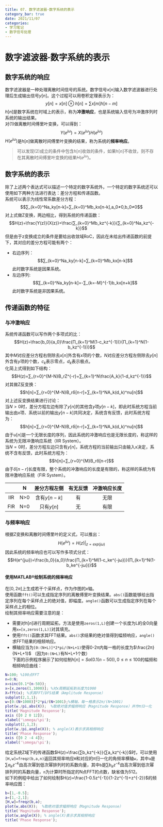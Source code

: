 ```yaml
---
title: 07. 数字滤波器·数字系统的表示
category_bar: true
date: 2021/11/07
categories: 
- 学习笔记
- 数字信号处理
---
```

# 数字滤波器·数字系统的表示
## 数字系统的响应
数字滤波器是一种处理离散时间信号的系统。数字信号$x[n]$输入数字滤波器进行处理后生成输出信号$y[n]$。这个过程可以用卷积定理表示为：  
$$y[n]=x[n]⊗h[n]=∑x[m]h[n-m] \tag{1}$$
$h[n]$是数字系统在时域上的表示，称为**冲激响应**，也是系统输入信号为冲激序列时系统的输出结果。  
对(1)做离散时间傅里叶变换，可以得到：  
$$Y(e^{jω})=X(e^{jω})H(e^{jω}) \tag{2}$$
$H(e^{jω})$是$h[n]$做离散时间傅里叶变换的结果，称为系统的**频率响应**。  
> 可以发现(2)成立的条件中包含$h[n]$收敛的条件，如果$h[n]$不收敛，则不存在其离散时间傅里叶变换的结果$H(e^{jω})$。  

## 数字系统的表示
除了上述两个表达式可以描述一个特定的数字系统外，一个特定的数字系统还可以使用如下两种方法进行表达：差分方程和传递函数。  
系统可以表示为线性常系数差分方程：    
$$∑_{k=0}^Na_ky[n-k]=∑_{k=0}^Mb_kx[n-k],a_0≠0,b_0≠0$$
对上式做Z变换，两边相比，得到系统的传递函数：  
$$H(z)=\frac{Y(z)}{X(z)}=\frac{∑_{k=0}^Mb_kz^{-k}}{∑_{k=0}^Na_kz^{-k}}$$
但是由于z变换成立的条件是要给出收敛域RoC，因此在未给出传递函数的前提下，其对应的差分方程可能有两个：
- 右边序列：
  $$∑_{k=0}^Na_ky[n-k]=∑_{k=0}^Mb_kx[n-k]$$
  此时数字系统是因果系统。  
- 左边序列:
  $$∑_{k=0}^Na_ky[n-k]=-∑_{k=-M}^{-1}b_kx[n+k]$$
  此时数字系统是非因果系统。  

## 传递函数的特征
### 与冲激响应
系统传递函数可以写作两个多项式的比：  
$$H(z)=\frac{b_0}{a_0}\frac{Π_{k=1}^M(1-c_kz^{-1})}{Π_{k=1}^N(1-b_kz^{-1})}$$
其中$M$对应差分方程右侧除去$x[n]$外含有$x$项的个数，$N$对应差分方程左侧除去$y[n]$外含有$y$项的个数，$c_k$表示零点，$d_k$表示极点。  
化简上式得到如下结构：  
$$H(z)=∑_{r=0}^{M-N}B_rZ^{-r}+∑_{k=1}^N\frac{A_k}{1-d_kz^{-1}}$$
对其做Z反变换：  
$$h[n]=∑_{r=0}^{M-N}B_rδ[n-r]+∑_{k=1}^NA_k(d_k)^nu[n]$$
对上述反变换结果进行讨论：  
当$N>0$时，差分方程左边有除了$y[n]$的其他含$y$项$y[n-k]$，即此时系统方程当前输出由$x$项、系统以前的输出$y[n-k]$共同决定，系统含有反馈，此时系统方程为：  
$$h[n]=∑_{r=0}^{M-N}B_rδ[n-r]+∑_{k=1}^NA_k(d_k)^nu[n]$$
由于$u[n]$是一个无限长度的序列，因此系统的冲激响应也是无限长度的，称这样的系统为无限冲激响应系统（IIR System）。  
当$N=0$时，差分方程左边只含有$y[n]$，系统方程的当前输出只由输入$x$决定，系统不含有反馈，此时系统方程为：  
$$h[n]=∑_{r=0}^{M}B_rδ[n-r]$$
由于$δ[n-r]$长度有限，整个系统的冲激响应的长度是有限的，称这样的系统为有限冲激响应系统（FIR System）。  

|| N | 差分方程左侧 | 有无反馈 | 冲激响应长度 |
|:--:|:--:|:--:|:--:|:--:|
| IIR | N>0 | 含有$y[n-k]$ | 有 | 无限 |
| FIR | N=0 | 只有$y[n]$ | 无 | 有限 |

### 与频率响应
根据Z变换和离散时间傅里叶的定义式，可以推出：  
$$H(e^{jω})=H(z)|_{z=exp(jω)}$$
因此系统的频率响应也可以写作多项式分式：  
$$H(e^{jω})=\frac{b_0}{a_0}\frac{Π_{k=1}^M(1-c_ke^{-jω})}{Π_{k=1}^N(1-b_ke^{-jω})}$$

#### 使用MATLAB®绘制系统的频率响应  
在$[0,2\pi]$上生成若干个采样点，作为作图的$x$轴。  
使用函数`fft()`可以生成指定序列的离散傅里叶变换结果。`abs()`函数能够给出指定序列在每个采样点上的绝对值，即幅度。`angle()`函数可以生成指定序列在每个采样点上的相位。  
绘制其频率响应需要注意的是：  
- 需要对$h[n]$进行周期延拓，方法是使用`zeros(1,L)`创建一个长度为L的全0向量用`x=[x,zeros(1,L)]`对其填充。  
- 使用`fft()`函数求其FFT结果。`abs()`求结果的绝对值得到幅频响应，`angle()`求FFT结果的相频响应。  
- 横轴应当为`[0:(N+L)]*2*pi/(N+L+1)`使得0-2π内每一格的长度为$\frac{2π}{N+L+1}$ （因为`0:(N+L)`有N+L+1个数）  
下面的示例程序展示了如何绘制$h[n]=Sa(0.1(n-50)),0≤n≤100$的幅频和相频响应曲线：  
```M
N=100; %100点FFT
n=0:N;
x=sinc(0.1*(n-50));
x=[x,zeros(1,1000)]; %对x周期延拓到长度为1000
X=fft(x); %求其FFT/DFS结果（Amplitude Response）
subplot(2,1,1);
w=[0:(N+1000)]*2*pi/(N+1001);%横轴，每一格表示2π/(N+1001)
plot(w./pi,abs(X));  %取绝对值求幅频响应（Magnitude Response）并作π归一化
title('Magnitude Response');
axis ([0 2 0 12]);
xlabel('\omega/\pi');
subplot(2,1,2);
plot(w./pi,angle(X)); % angle(X)表示求其相频响应
title('Phase Response');
axis ([0 2 -4 4]);
xlabel('\omega/\pi');
```

给定系统Z域下的传递函数$H(z)=\frac{∑b_kz^{-k}}{∑a_kz^{-k}}$时，可以使用`[H,w]=freqz(b,a,n)`返回其频率响应`H`和对应的π归一化的角频率横轴`w`，其中`a`是$∑a_kz^{-k}$由高次幂到低次幂排列时的系数向量，其中`b`是$∑b_kz^{-k}$由高次幂到低次幂排列时的系数向量，`n`为计算时所指定的N点FFT的点数，缺省值为512。  
如下的例程中给出了如何绘制$H(z)=\frac{1-0.5z^{-1}}{1-2z^{-1}+z^{-2}}$的频率响应图：  
```m
b=[1,-0.5];
a=[1,-2,1];
[H,w]=freqz(b,a); 
plot(w,abs(X));  %取绝对值求幅频响应（Magnitude Response）
title('Magnitude Response');
plot(w,angle(X)); % angle(X)表示求其相频响应
title('Phase Response');
```